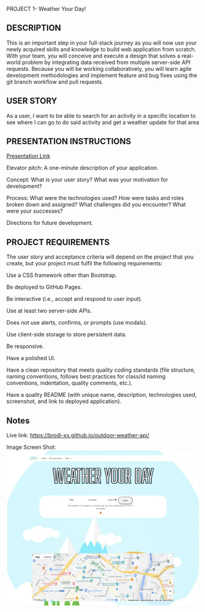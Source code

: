 PROJECT 1- Weather Your Day!

## DESCRIPTION
This is an important step in your full-stack journey as you will now use your newly acquired skills and knowledge to build web application from scratch. With your team, you will conceive and execute a design that solves a real-world problem by integrating data received from multiple server-side API requests. Because you will be working collaboratively, you will learn agile development methodologies and implement feature and bug fixes using the git branch workflow and pull requests.

## USER STORY
As a user, I want to be able to search for an activity in a specific location to see where I can go to do said activity and get a weather update for that area

## PRESENTATION INSTRUCTIONS
<a href="https://brodi-xx.github.io/outdoor-weather-api/">Presentation Link</a>

Elevator pitch: A one-minute description of your application.

Concept: What is your user story? What was your motivation for development?

Process: What were the technologies used? How were tasks and roles broken down and assigned? What challenges did you encounter? What were your successes?

Directions for future development.

## PROJECT REQUIREMENTS
The user story and acceptance criteria will depend on the project that you create, but your project must fulfil the following requirements:

Use a CSS framework other than Bootstrap.

Be deployed to GitHub Pages.

Be interactive (i.e., accept and respond to user input).

Use at least two server-side APIs.

Does not use alerts, confirms, or prompts (use modals).

Use client-side storage to store persistent data.

Be responsive.

Have a polished UI.

Have a clean repository that meets quality coding standards (file structure, naming conventions, follows best practices for class/id naming conventions, indentation, quality comments, etc.).

Have a quality README (with unique name, description, technologies used, screenshot, and link to deployed application).

## Notes
Live link: https://brodi-xx.github.io/outdoor-weather-api/

Image Screen Shot:  ![On a desktop, image displays finished project](./assets/images/ReadMeImage.png)